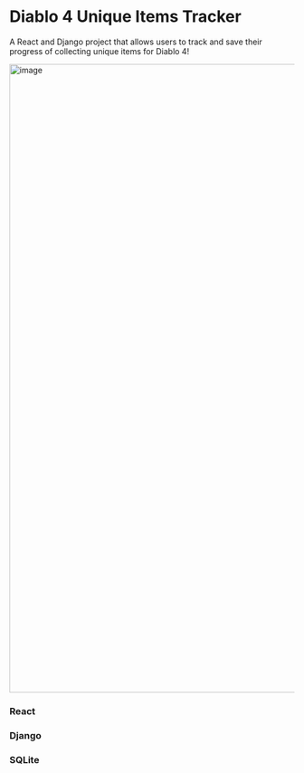 # Diablo 4 Unique Items Tracker

A React and Django project that allows users to track and save their progress of collecting unique items for Diablo 4!

<img width="1111" alt="image" src="https://github.com/RyanSylvester/D4Uniques/assets/24377212/1e58b1ed-5fc2-471b-a253-9ac708ca2728">


### React
### Django
### SQLite
